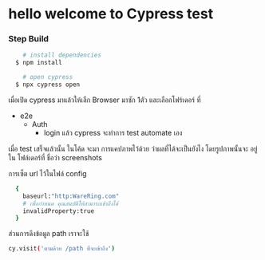 # hello welcome to Cypress test

### Step Build 

``` bash
    # install dependencies
  $ npm install 

    # open cypress
  $ npx cypress open 

```  
เมื่อเปิด cypress มาแล้วให้เลืก Browser มาซัก 1ตัว
 และเลือกโฟร์เดอร์ ที่ 
  * e2e
    * Auth
      * login 
แล้ว cypress จะทำการ test automate เอง

เมื่อ  test เสร็จแล้วนั้น ในโค้ด จะมา การแคปภาพไว้ด้วย ว่าผลที่ได้จะเป็นยังไง 
โดยรูปภาพนั้นจะ อยู่ ใน โฟล์เดอร์ที่ ชื่อว่า screenshots 

การเซ็ต url ไว้ในไฟล์ config  
``` bash
  {
    baseurl:"http:WareRing.com"
    # เพื่อกำหนด คุณสมบัติให้สามารถเข้าถึงได้ 
    invalidProperty:true 
  }
```
ส่วนการดึงข้อมูล path เราจะใช้ 
  ``` bash
  cy.visit('ตามด้วย /path ที่จะเข้าถึง') 
 ```

